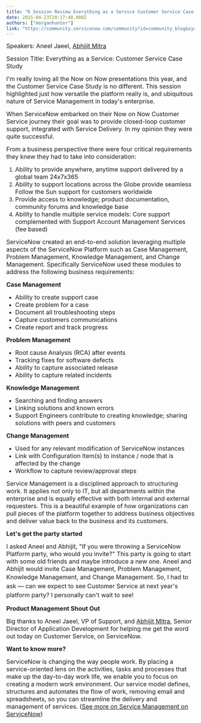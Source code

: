 ```yaml
---
title: "K Session Review Everything as a Service Customer Service Case Study"
date: 2015-04-23T20:17:48.000Z
authors: ["morganhunter"]
link: "https://community.servicenow.com/community?id=community_blog&sys_id=220eea2ddbd0dbc01dcaf3231f96196e"
---
```

<p><span style="font-size: 12pt;">Speakers: Aneel Jaeel, <a title="" _jive_internal="true" href="/community?id=community_user_profile&user=5acecaaddbd41fc09c9ffb651f961995">Abhijit Mitra</a></span></p><p><span style="font-size: 12pt;">Session Title: Everything as a Service: Customer Service Case Study</span></p><p></p><p><span style="font-size: 12pt;">I'm really loving all the Now on Now presentations this year, and the Customer Service Case Study is no different. This session highlighted just how versatile the platform really is, and ubiquitous nature of Service Management in today's enterprise. </span></p><p></p><p><span style="font-size: 12pt;">When ServiceNow embarked on their Now on Now Customer Service journey their goal was to provide closed-loop customer support, integrated with Service Delivery. In my opinion they were quite successful.</span></p><p></p><p><span style="font-size: 12pt;">From a business perspective there were four critical requirements they knew they had to take into consideration: </span></p><ol><li><span style="font-size: 12pt;">Ability to provide anywhere, anytime support delivered by a global team 24x7x365</span></li><li><span style="font-size: 12pt;">Ability to support locations across the Globe provide seamless Follow the Sun support for customers worldwide</span></li><li><span style="font-size: 12pt;">Provide access to knowledge; product documentation, community forums and knowledge base </span></li><li><span style="font-size: 12pt;">Ability to handle multiple service models: Core support complemented with Support Account Management Services (fee based)</span></li></ol><p></p><p><span style="font-size: 12pt;">ServiceNow created an end-to-end solution leveraging multiple aspects of the ServiceNow Platform such as Case Management, Problem Management, Knowledge Management, and Change Management. Specifically ServiceNow used these modules to address the following business requirements:</span></p><p></p><p><span style="font-size: 12pt;"><strong>Case Management</strong></span></p><ul><li><span style="font-size: 12pt;">Ability to create support case</span></li><li><span style="font-size: 12pt;">Create problem for a case</span></li><li><span style="font-size: 12pt;">Document all troubleshooting steps</span></li><li><span style="font-size: 12pt;">Capture customers communications </span></li><li><span style="font-size: 12pt;">Create report and track progress</span></li></ul><p></p><p><span style="font-size: 12pt;"><strong>Problem Management</strong></span></p><ul><li><span style="font-size: 12pt;">Root cause Analysis (RCA) after events</span></li><li><span style="font-size: 12pt;">Tracking fixes for software defects</span></li><li><span style="font-size: 12pt;">Ability to capture associated release</span></li><li><span style="font-size: 12pt;">Ability to capture related incidents</span></li></ul><p></p><p><span style="font-size: 12pt;"><strong>Knowledge Management</strong></span></p><ul><li><span style="font-size: 12pt;">Searching and finding answers</span></li><li><span style="font-size: 12pt;">Linking solutions and known errors</span></li><li><span style="font-size: 12pt;">Support Engineers contribute to creating knowledge; sharing solutions with peers and customers</span></li></ul><p></p><p><span style="font-size: 12pt;"><strong>Change Management</strong></span></p><ul><li><span style="font-size: 12pt;">Used for any relevant modification of ServiceNow instances</span></li><li><span style="font-size: 12pt;">Link with Configuration Item(s) to instance / node that is affected by the change</span></li><li><span style="font-size: 12pt;">Workflow to capture review/approval steps</span></li></ul><p></p><p><span style="font-size: 12pt;">Service Management is a disciplined approach to structuring work. It applies not only to IT, but all departments within the enterprise and is equally effective with both internal and external requesters. This is a beautiful example of how organizations can pull pieces of the platform together to address business objectives and deliver value back to the business and its customers.   </span></p><p></p><p><span style="font-size: 12pt;"><strong>Let's get the party started</strong></span></p><p><span style="font-size: 12pt;">I asked Aneel and Abhijit, "If you were throwing a ServiceNow Platform party, who would you invite?" This party is going to start with some old friends and maybe introduce a new one. Aneel and Abhijit would invite Case Management, Problem Management, Knowledge Management, and Change Management. <span style="line-height: 1.5em;">So, I had to ask — can we expect to see Customer Service at next year's platform party? I personally can't wait to see!</span></span></p><p></p><p><span style="font-size: 12pt;"><strong>Product Management Shout Out</strong></span></p><p><span style="font-size: 12pt;">Big thanks to Aneel Jaeel, VP of Support, and <a title="" _jive_internal="true" href="/community?id=community_user_profile&user=5acecaaddbd41fc09c9ffb651f961995">Abhijit Mitra</a>, Senior Director of Application Development for helping me get the word out today on Customer Service, on ServiceNow.</span></p><p></p><p><span style="font-size: 12pt;"><strong>Want to know more?</strong></span></p><p><span style="font-size: 12pt;">ServiceNow is changing the way people work. By placing a service-oriented lens on the activities, tasks and processes that make up the day-to-day work life, we enable you to focus on creating a modern work environment. Our service model defines, structures and automates the flow of work, removing email and spreadsheets, so you can streamline the delivery and management of services. (<a title="w.servicenow.com/solutions/service-management.html" href="http://www.servicenow.com/solutions/service-management.html">See more on Service Management on ServiceNow</a>)</span></p>